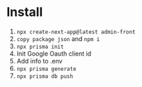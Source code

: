 # Install

1. `npx create-next-app@latest admin-front`
1. `copy package json` and `npm i`
1. `npx prisma init`
1. Init Google Oauth client id
1. Add info to .env
1. `npx prisma generate`
1. `npx prisma db push`
